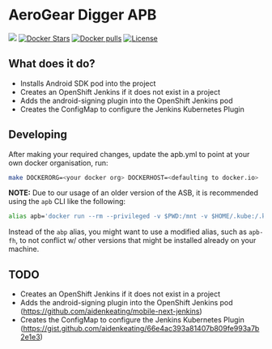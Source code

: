 # AeroGear Digger APB

[![](https://img.shields.io/docker/automated/jrottenberg/ffmpeg.svg)](https://hub.docker.com/r/feedhenry/aerogear-digger-apb/)
[![Docker Stars](https://img.shields.io/docker/stars/feedhenry/aerogear-digger-apb.svg)](https://registry.hub.docker.com/v2/repositories/feedhenry/aerogear-digger-apb/stars/count/)
[![Docker pulls](https://img.shields.io/docker/pulls/feedhenry/aerogear-digger-apb.svg)](https://registry.hub.docker.com/v2/repositories/feedhenry/aerogear-digger-apb/)
[![License](https://img.shields.io/:license-Apache2-blue.svg)](http://www.apache.org/licenses/LICENSE-2.0)

## What does it do?
* Installs Android SDK pod into the project
* Creates an OpenShift Jenkins if it does not exist in a project
* Adds the android-signing plugin into the OpenShift Jenkins pod
* Creates the ConfigMap to configure the Jenkins Kubernetes Plugin

## Developing

After making your required changes, update the apb.yml to point at your own docker organisation, run:

```bash
make DOCKERORG=<your docker org> DOCKERHOST=<defaulting to docker.io>
```

**NOTE:**
Due to our usage of an older version of the ASB, it is recommended using the `apb` CLI like the following:

```bash
alias apb='docker run --rm --privileged -v $PWD:/mnt -v $HOME/.kube:/.kube -v /var/run/docker.sock:/var/run/docker.sock -u $UID docker.io/feedhenry/apb'
```

Instead of the `abp` alias, you might want to use a modified alias, such as `apb-fh`, to not conflict w/ other versions that might be installed already on your machine.

## TODO
* Creates an OpenShift Jenkins if it does not exist in a project
* Adds the android-signing plugin into the OpenShift Jenkins pod (https://github.com/aidenkeating/mobile-next-jenkins)
* Creates the ConfigMap to configure the Jenkins Kubernetes Plugin (https://gist.github.com/aidenkeating/66e4ac393a81407b809fe993a7b2e1e3)
